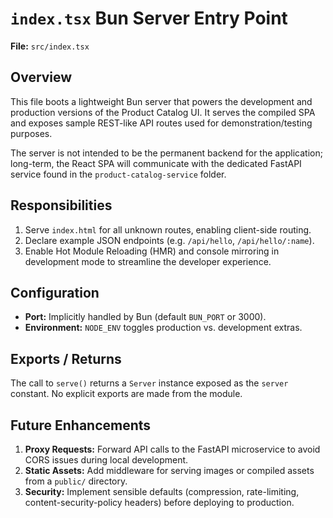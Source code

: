 # `index.tsx` Bun Server Entry Point

**File:** `src/index.tsx`

## Overview
This file boots a lightweight Bun server that powers the development and
production versions of the Product Catalog UI. It serves the compiled SPA and
exposes sample REST-like API routes used for demonstration/testing purposes.

The server is not intended to be the permanent backend for the application;
long-term, the React SPA will communicate with the dedicated FastAPI service
found in the `product-catalog-service` folder.

## Responsibilities
1. Serve `index.html` for all unknown routes, enabling client-side routing.
2. Declare example JSON endpoints (e.g. `/api/hello`, `/api/hello/:name`).
3. Enable Hot Module Reloading (HMR) and console mirroring in development
   mode to streamline the developer experience.

## Configuration
* **Port:** Implicitly handled by Bun (default `BUN_PORT` or 3000).  
* **Environment:** `NODE_ENV` toggles production vs. development extras.

## Exports / Returns
The call to `serve()` returns a `Server` instance exposed as the `server`
constant. No explicit exports are made from the module.

## Future Enhancements
1. **Proxy Requests:** Forward API calls to the FastAPI microservice to avoid
   CORS issues during local development.
2. **Static Assets:** Add middleware for serving images or compiled assets from
   a `public/` directory.
3. **Security:** Implement sensible defaults (compression, rate-limiting,
   content-security-policy headers) before deploying to production.